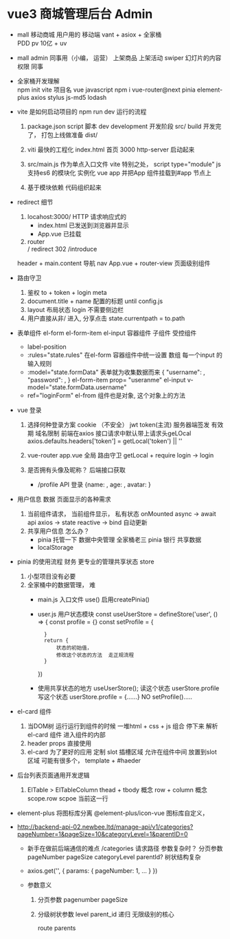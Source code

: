 # vue3 商城管理后台  Admin

- mall 移动商城
    用户用的  移动端
    vant + asiox + 全家桶   
    PDD  pv  10亿 + uv 

- mall admin
    同事用（小编， 运营）
    上架商品
    上架活动
    swiper 幻灯片的内容 
    权限
    同事

- 全家桶开发理解  
    npm init vite
    项目名
    vue
    javascript
    npm i vue-router@next pinia element-plus axios stylus js-md5 lodash

- vite 是如何启动项目的 npm run dev  运行的流程
    1. package.json script 脚本
        dev development  开发阶段  src/
        build 开发完了，  打包上线做准备  dist/

    2. viti 最快的工程化
        index.html 首页 3000 http-server 启动起来
        
    3. src/main.js 作为单点入口文件
        vite 特别之处， script type="module" js 支持es6 的模块化
        实例化 vue  app
        并把App 组件挂载到#app 节点上

    4. 基于模块依赖  代码组织起来

- redirect 细节
    1. locahost:3000/
        HTTP 请求响应式的
        - index.html 已发送到浏览器并显示
        - App.vue 已挂载
    2. router   
        /  redirect 
        302   /introduce 

    header  + main.content
    导航 nav App.vue   + router-view  页面级别组件 

- 路由守卫
    1. 鉴权
        to + token + login meta
    2. document.title + name 配置的标题 until config.js
    3. layout  布局状态  login  不需要侧边栏
    4. 用户直接从非/ 进入, 分享点击
        state.currentpath = to.path

- 表单组件
    el-form
    el-form-item
    el-input
    容器组件
    子组件  受控组件
    - label-position
    - :rules="state.rules"  在el-form 容器组件中统一设置
        数组 每一个input 的输入规则
    - :model="state.formData" 表单就为收集数据而来
        {
            "username": ,
            "password": ,
        }
        el-form-item prop= "useranme"
        el-input v-model="state.formData.username"
    - ref="loginForm"
        el-from 组件也是对象, 这个对象上的方法

- vue 登录
    1. 选择何种登录方案
        cookie （不安全） jwt  token(主流)
        服务器端签发  有效期  域名限制
        前端在axios 接口请求中默认带上请求头geLOcal
        axios.defaults.headers['token'] = getLocal('token') || ''

    2. vue-router  app.vue  全局
        路由守卫 getLocal  +  require login  -> login

    3. 是否拥有头像及昵称？  后端接口获取
        -  /profile  API  登录 {name: , age: , avatar: }

- 用户信息 数据 页面显示的各种需求
    1. 当前组件请求， 当前组件显示， 私有状态
        onMounted async -> await api axios -> state reactive -> bind
        自动更新
    2. 共享用户信息 怎么办？
        - pinia  托管一下  数据中央管理
            全家桶老三 pinia  银行  共享数据 
        - localStorage 

- pinia 的使用流程   财务  更专业的管理共享状态  store
    1. 小型项目没有必要
    2. 全家桶中的数据管理， 难
        - main.js 入口文件 use() 启用createPinia()
        - user.js 用户状态模块
            const useUserStore = defineStore('user', () => {
                const profile = {}
                const setProfile = {

                }
                return {
                    状态的初始值，
                    修改这个状态的方法  走正规流程
                }
            })
        - 使用共享状态的地方
            useUserStore();
            读这个状态  userStore.profile
            写这个状态  userStore.profile = {......} NO
                setProfile().....


- el-card 组件
    1. 当DOM树 运行运行到组件的时候
        一堆html + css + js 组合
        停下来 解析el-card 组件
        进入组件的内部
    2. header props 直接使用
    3. el-card 为了更好的应用
        定制
        slot 插槽区域
        允许在组件中间 放置到slot 区域
        可能有很多个， template + #haeder

- 后台列表页面通用开发逻辑
    1. ElTable >  ElTableColumn
        thead + tbody 概念
        row + column 概念
        scope.row  scpoe  当前这一行

- element-plus 将图标库分离
    @element-plus/icon-vue
    图标库自定义，

- http://backend-api-02.newbee.ltd/manage-api/v1/categories?pageNumber=1&pageSize=10&categoryLevel=1&parentID=0
    - 新手在做前后端通信的难点
        /categories 请求路径
        参数复杂时？ 分页参数 pageNumber  pageSize
        categoryLevel  parentId?  树状结构复杂
    - axios.get('', {
        params: {
            pageNumber: 1,
            ...
        }
    })

    - 参数意义
        1. 分页参数
            pagenumber
            pageSize
        2. 分级树状参数
            level
            parent_id  递归 无限级别的核心

            route  parents
